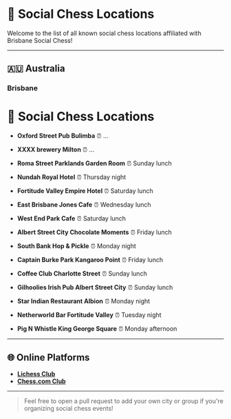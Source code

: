 # 📍 Social Chess Locations

Welcome to the list of all known social chess locations affiliated with Brisbane Social Chess!

---

## 🇦🇺 Australia

### Brisbane

# 📍 Social Chess Locations

- **Oxford Street Pub Bulimba**
  ⏰ ...

- **XXXX brewery Milton**
  ⏰ ...

- **Roma Street Parklands Garden Room**
  ⏰ Sunday lunch

- **Nundah Royal Hotel**
  ⏰ Thursday night

- **Fortitude Valley Empire Hotel**
  ⏰ Saturday lunch

- **East Brisbane Jones Cafe**
  ⏰ Wednesday lunch

- **West End Park Cafe**
  ⏰ Saturday lunch

- **Albert Street City Chocolate Moments**
  ⏰ Friday lunch

- **South Bank Hop & Pickle**
  ⏰ Monday night

- **Captain Burke Park Kangaroo Point**
  ⏰ Friday lunch

- **Coffee Club Charlotte Street**
  ⏰ Sunday lunch

- **Gilhoolies Irish Pub Albert Street City**
  ⏰ Sunday lunch

- **Star Indian Restaurant Albion**
  ⏰ Monday night

- **Netherworld Bar Fortitude Valley**
  ⏰ Tuesday night

- **Pig N Whistle King George Square**
  ⏰ Monday afternoon

---

## 🌐 Online Platforms

- **[Lichess Club](https://lichess.org/team/brisbane-social-chess)**
- **[Chess.com Club](https://www.chess.com/club/brisbane-social-chess)**

---

> Feel free to open a pull request to add your own city or group if you're organizing social chess events!
